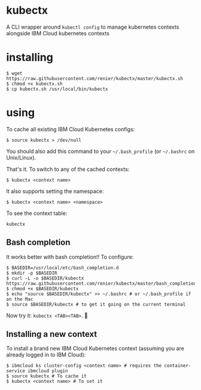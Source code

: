 # kubectx

A CLI wrapper around `kubectl config` to manage kubernetes contexts alongside IBM Cloud kubernetes contexts

# installing

```
$ wget https://raw.githubusercontent.com/renier/kubectx/master/kubectx.sh
$ chmod +x kubectx.sh
$ cp kubectx.sh /usr/local/bin/kubectx
```

# using

To cache all existing IBM Cloud Kubernetes configs:
```
$ source kubectx > /dev/null
```
You should also add this command to your `~/.bash_profile` (or `~/.bashrc` on Unix/Linux).

That's it. To switch to any of the cached contexts:
```
$ kubectx <context name>
```

It also supports setting the namespace:
```
$ kubectx <context name> <namespace>
```

To see the context table:
```
kubectx
```

## Bash completion

It works better with bash completion!! To configure:
```
$ BASEDIR=/usr/local/etc/bash_completion.d
$ mkdir -p $BASEDIR
$ curl -L -o $BASEDIR/kubectx https://raw.githubusercontent.com/renier/kubectx/master/bash_completion_kubectx
$ chmod +x $BASEDIR/kubectx
$ echo "source $BASEDIR/kubectx" >> ~/.bashrc # or ~/.bash_profile if on the Mac
$ source $BASEDIR/kubectx # to get it going on the current terminal
```

Now try it: `kubectx <TAB><TAB>`. 🎉

## Installing a new context

To install a brand new IBM Cloud Kubernetes context (assuming you are already logged in to IBM Cloud):
```
$ ibmcloud ks cluster-config <context name> # requires the container-service ibmcloud plugin
$ source kubectx # To cache it
$ kubectx <context name> # To set it
```
